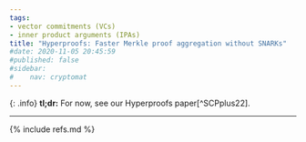 ```yaml
---
tags: 
- vector commitments (VCs)
- inner product arguments (IPAs)
title: "Hyperproofs: Faster Merkle proof aggregation without SNARKs"
#date: 2020-11-05 20:45:59
#published: false
#sidebar:
#    nav: cryptomat
---
```


{: .info}
**tl;dr:** For now, see our Hyperproofs paper[^SCPplus22].

<!--more-->

<p hidden>$$
\def\Adv{\mathcal{A}}
\def\Badv{\mathcal{B}}
\def\vect#1{\mathbf{#1}}
$$</p>

---

{% include refs.md %}
